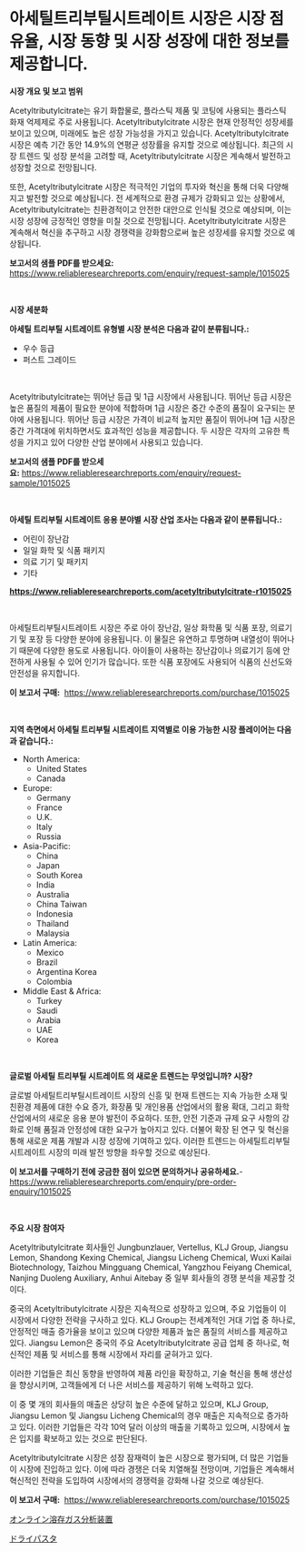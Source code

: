 <p><h1>아세틸트리부틸시트레이트 시장은 시장 점유율, 시장 동향 및 시장 성장에 대한 정보를 제공합니다.</h1></p><p><strong>시장 개요 및 보고 범위</strong></p>
<p><p>Acetyltributylcitrate는 유기 화합물로, 플라스틱 제품 및 코팅에 사용되는 플라스틱 화재 억제제로 주로 사용됩니다. Acetyltributylcitrate 시장은 현재 안정적인 성장세를 보이고 있으며, 미래에도 높은 성장 가능성을 가지고 있습니다. Acetyltributylcitrate 시장은 예측 기간 동안 14.9%의 연평균 성장률을 유지할 것으로 예상됩니다. 최근의 시장 트렌드 및 성장 분석을 고려할 때, Acetyltributylcitrate 시장은 계속해서 발전하고 성장할 것으로 전망됩니다.</p><p>또한, Acetyltributylcitrate 시장은 적극적인 기업의 투자와 혁신을 통해 더욱 다양해지고 발전할 것으로 예상됩니다. 전 세계적으로 환경 규제가 강화되고 있는 상황에서, Acetyltributylcitrate는 친환경적이고 안전한 대안으로 인식될 것으로 예상되며, 이는 시장 성장에 긍정적인 영향을 미칠 것으로 전망됩니다. Acetyltributylcitrate 시장은 계속해서 혁신을 추구하고 시장 경쟁력을 강화함으로써 높은 성장세를 유지할 것으로 예상됩니다.</p></p>
<p><strong>보고서의 샘플 PDF를 받으세요:</strong> <a href="https://www.reliableresearchreports.com/enquiry/request-sample/1015025">https://www.reliableresearchreports.com/enquiry/request-sample/1015025</a></p>
<p>&nbsp;</p>
<p><strong>시장 세분화</strong></p>
<p><strong>아세틸 트리부틸 시트레이트 유형별 시장 분석은 다음과 같이 분류됩니다.:</strong></p>
<p><ul><li>우수 등급</li><li>퍼스트 그레이드</li></ul></p>
<p>&nbsp;</p>
<p><p>Acetyltributylcitrate는 뛰어난 등급 및 1급 시장에서 사용됩니다. 뛰어난 등급 시장은 높은 품질의 제품이 필요한 분야에 적합하며 1급 시장은 중간 수준의 품질이 요구되는 분야에 사용됩니다. 뛰어난 등급 시장은 가격이 비교적 높지만 품질이 뛰어나며 1급 시장은 중간 가격대에 위치하면서도 효과적인 성능을 제공합니다. 두 시장은 각자의 고유한 특성을 가지고 있어 다양한 산업 분야에서 사용되고 있습니다.</p></p>
<p><strong>보고서의 샘플 PDF를 받으세요:</strong>&nbsp;<a href="https://www.reliableresearchreports.com/enquiry/request-sample/1015025">https://www.reliableresearchreports.com/enquiry/request-sample/1015025</a></p>
<p>&nbsp;</p>
<p><strong> 아세틸 트리부틸 시트레이트 응용 분야별 시장 산업 조사는 다음과 같이 분류됩니다.:</strong></p>
<p><ul><li>어린이 장난감</li><li>일일 화학 및 식품 패키지</li><li>의료 기기 및 패키지</li><li>기타</li></ul></p>
<p><strong><a href="https://www.reliableresearchreports.com/acetyltributylcitrate-r1015025">https://www.reliableresearchreports.com/acetyltributylcitrate-r1015025</a></strong></p>
<p>&nbsp;</p>
<p><p>아세틸트리부틸시트레이트 시장은 주로 아이 장난감, 일상 화학품 및 식품 포장, 의료기기 및 포장 등 다양한 분야에 응용됩니다. 이 물질은 유연하고 투명하며 내열성이 뛰어나기 때문에 다양한 용도로 사용됩니다. 아이들이 사용하는 장난감이나 의료기기 등에 안전하게 사용될 수 있어 인기가 많습니다. 또한 식품 포장에도 사용되어 식품의 신선도와 안전성을 유지합니다.</p></p>
<p><strong>이 보고서 구매:</strong>&nbsp; <a href="https://www.reliableresearchreports.com/purchase/1015025">https://www.reliableresearchreports.com/purchase/1015025</a></p>
<p>&nbsp;</p>
<p><strong>지역 측면에서 아세틸 트리부틸 시트레이트 지역별로 이용 가능한 시장 플레이어는 다음과 같습니다.:</strong></p>
<p><ul>
    <li>
        North America:
        <ul>
            <li>United States</li>
            <li>Canada</li>
        </ul>
    </li>
    <li>
        Europe:
        <ul>
            <li>Germany</li>
            <li>France</li>
            <li>U.K.</li>
            <li>Italy</li>
            <li>Russia</li>
        </ul>
    </li>
    <li>
        Asia-Pacific:
        <ul>
            <li>China</li>
            <li>Japan</li>
            <li>South Korea</li>
            <li>India</li>
            <li>Australia</li>
            <li>China Taiwan</li>
            <li>Indonesia</li>
            <li>Thailand</li>
            <li>Malaysia</li>
        </ul>
    </li>
    <li>
        Latin America:
        <ul>
            <li>Mexico</li>
            <li>Brazil</li>
            <li>Argentina Korea</li>
            <li>Colombia</li>
        </ul>
    </li>
    <li>
        Middle East & Africa:
        <ul>
            <li>Turkey</li>
            <li>Saudi</li>
            <li>Arabia</li>
            <li>UAE</li>
            <li>Korea</li>
        </ul>
    </li>
    </ul></p>
<p>&nbsp;</p>
<p><strong>글로벌 아세틸 트리부틸 시트레이트 의 새로운 트렌드는 무엇입니까? 시장?</strong></p>
<p><p>글로벌 아세틸트리부틸시트레이트 시장의 신흥 및 현재 트렌드는 지속 가능한 소재 및 친환경 제품에 대한 수요 증가, 화장품 및 개인용품 산업에서의 활용 확대, 그리고 화학 산업에서의 새로운 응용 분야 발전이 주요하다. 또한, 안전 기준과 규제 요구 사항의 강화로 인해 품질과 안정성에 대한 요구가 높아지고 있다. 더불어 확장 된 연구 및 혁신을 통해 새로운 제품 개발과 시장 성장에 기여하고 있다. 이러한 트렌드는 아세틸트리부틸시트레이트 시장의 미래 발전 방향을 좌우할 것으로 예상된다.</p></p>
<p><strong>이 보고서를 구매하기 전에 궁금한 점이 있으면 문의하거나 공유하세요.</strong>- <a href="https://www.reliableresearchreports.com/enquiry/pre-order-enquiry/1015025">https://www.reliableresearchreports.com/enquiry/pre-order-enquiry/1015025</a></p>
<p>&nbsp;</p>
<p><strong>주요 시장 참여자</strong></p>
<p><p>Acetyltributylcitrate 회사들인 Jungbunzlauer, Vertellus, KLJ Group, Jiangsu Lemon, Shandong Kexing Chemical, Jiangsu Licheng Chemical, Wuxi Kailai Biotechnology, Taizhou Mingguang Chemical, Yangzhou Feiyang Chemical, Nanjing Duoleng Auxiliary, Anhui Aitebay 중 일부 회사들의 경쟁 분석을 제공할 것이다. </p><p>중국의 Acetyltributylcitrate 시장은 지속적으로 성장하고 있으며, 주요 기업들이 이 시장에서 다양한 전략을 구사하고 있다. KLJ Group는 전세계적인 거대 기업 중 하나로, 안정적인 매출 증가율을 보이고 있으며 다양한 제품과 높은 품질의 서비스를 제공하고 있다. Jiangsu Lemon은 중국의 주요 Acetyltributylcitrate 공급 업체 중 하나로, 혁신적인 제품 및 서비스를 통해 시장에서 자리를 굳혀가고 있다. </p><p>이러한 기업들은 최신 동향을 반영하여 제품 라인을 확장하고, 기술 혁신을 통해 생산성을 향상시키며, 고객들에게 더 나은 서비스를 제공하기 위해 노력하고 있다. </p><p>이 중 몇 개의 회사들의 매출은 상당히 높은 수준에 달하고 있으며, KLJ Group, Jiangsu Lemon 및 Jiangsu Licheng Chemical의 경우 매출은 지속적으로 증가하고 있다. 이러한 기업들은 각각 10억 달러 이상의 매출을 기록하고 있으며, 시장에서 높은 입지를 확보하고 있는 것으로 판단된다. </p><p>Acetyltributylcitrate 시장은 성장 잠재력이 높은 시장으로 평가되며, 더 많은 기업들이 시장에 진입하고 있다. 이에 따라 경쟁은 더욱 치열해질 전망이며, 기업들은 계속해서 혁신적인 전략을 도입하여 시장에서의 경쟁력을 강화해 나갈 것으로 예상된다.</p></p>
<p><strong>이 보고서 구매:</strong>&nbsp;&nbsp;<a href="https://www.reliableresearchreports.com/purchase/1015025">https://www.reliableresearchreports.com/purchase/1015025</a></p>
<p><p><a href="https://github.com/marbadji/Market-Research-Report-List-1/blob/main/294726421580.md">オンライン溶存ガス分析装置</a></p><p><a href="https://github.com/KaydenJohns1964/Market-Research-Report-List-1/blob/main/665660921581.md">ドライパスタ</a></p></p>